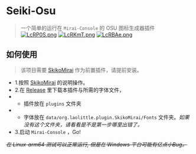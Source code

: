 # Seiki-Osu
> 一个简单的运行在 `Mirai-Console` 的 OSU 图标生成器插件  
[![LcRP0S.png](https://s1.ax1x.com/2022/04/21/LcRP0S.png)](https://imgtu.com/i/LcRP0S)
[![LcRKmT.png](https://s1.ax1x.com/2022/04/21/LcRKmT.png)](https://imgtu.com/i/LcRKmT)
[![LcRBAe.png](https://s1.ax1x.com/2022/04/21/LcRBAe.png)](https://imgtu.com/i/LcRBAe)

## 如何使用
> 该项目需要 [SkikoMirai](https://github.com/LaoLittle/SkikoMirai) 作为前置插件，请提前安装。
- 1.按照 [SkikoMirai](https://github.com/LaoLittle/SkikoMirai) 的说明操作。
- 2.在 [Release](https://github.com/xiao-zheng233/Seiki-Osu/releases) 里下载本插件与所需的字体文件，
- - 插件放在 `plugins` 文件夹
- - 字体放在 `data/org.laolittle.plugin.SkikoMirai/Fonts` 文件夹。*如果没有这个文件夹，请看看是不是第一步哪里出错了。*
- 3.启动 `Mirai-Console` ，Go!

~~*在 Linux-arm64 测试可以正常运行, 但是在 Windows 平台可能有亿点小Bug。*~~
